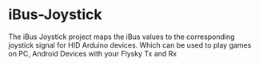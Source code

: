 # iBus-Joystick
The iBus Joystick project maps the iBus values to the corresponding joystick signal for HID Arduino devices. Which can be used to play games on PC, Android Devices with your Flysky Tx and Rx
